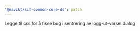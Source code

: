 ```yaml
---
'@navikt/sif-common-core-ds': patch
---
```


Legge til css for å fikse bug i sentrering av logg-ut-varsel dialog
